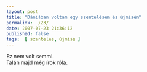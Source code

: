 ```yaml
---
layout: post
title: "Dániában voltam egy szentelésen és újmisén"
permalink:  /23/ 
date: 2007-07-23 21:36:12
published: false
tags:  [ szentelés, újmise ] 
---
```

Ez nem volt semmi.  
Talán majd még írok róla.